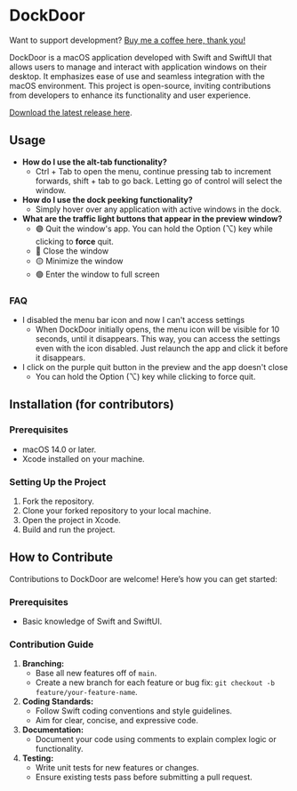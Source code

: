 # DockDoor

Want to support development? [Buy me a coffee here, thank you!](https://www.buymeacoffee.com/keplercafe)

DockDoor is a macOS application developed with Swift and SwiftUI that allows users to manage and interact with application windows on their desktop. It emphasizes ease of use and seamless integration with the macOS environment. This project is open-source, inviting contributions from developers to enhance its functionality and user experience.

[Download the latest release here](https://github.com/ejbills/DockDoor/releases/latest/download/DockDoor.dmg).

## Usage

- **How do I use the alt-tab functionality?**
  - Ctrl + Tab to open the menu, continue pressing tab to increment forwards, shift + tab to go back. Letting go of control will select the window.
- **How do I use the dock peeking functionality?**
  - Simply hover over any application with active windows in the dock.
- **What are the traffic light buttons that appear in the preview window?**
  - 🟣 Quit the window's app. You can hold the Option (⌥) key while clicking to **force** quit.
  - 🔴 Close the window
  - 🟡 Minimize the window
  - 🟢 Enter the window to full screen

### FAQ

- I disabled the menu bar icon and now I can't access settings
  - When DockDoor initially opens, the menu icon will be visible for 10 seconds, until it disappears. This way, you can access the settings even with the icon disabled. Just relaunch the app and click it before it disappears.
- I click on the purple quit button in the preview and the app doesn't close
  - You can hold the Option (⌥) key while clicking to force quit.
 
## Installation (for contributors)

### Prerequisites

- macOS 14.0 or later.
- Xcode installed on your machine.

### Setting Up the Project

1. Fork the repository.
2. Clone your forked repository to your local machine.
3. Open the project in Xcode.
4. Build and run the project.

## How to Contribute

Contributions to DockDoor are welcome! Here’s how you can get started:

### Prerequisites

- Basic knowledge of Swift and SwiftUI.

### Contribution Guide

1. **Branching:**
    - Base all new features off of `main`.
    - Create a new branch for each feature or bug fix: `git checkout -b feature/your-feature-name`.
2. **Coding Standards:**
    - Follow Swift coding conventions and style guidelines.
    - Aim for clear, concise, and expressive code.
3. **Documentation:**
    - Document your code using comments to explain complex logic or functionality.
4. **Testing:**
    - Write unit tests for new features or changes.
    - Ensure existing tests pass before submitting a pull request.
